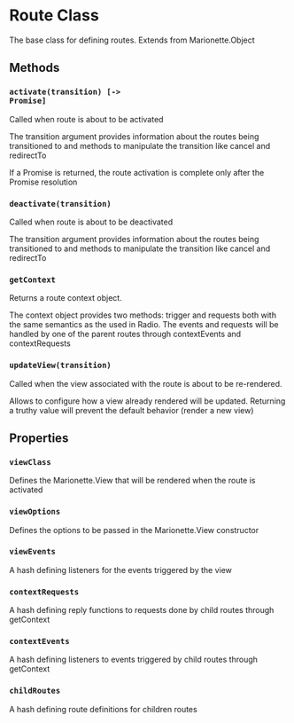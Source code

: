 # Route Class

  The base class for defining routes. Extends from Marionette.Object
  
## Methods
  
### <code>activate(transition) [-> Promise]</code>
 
 Called when route is about to be activated
 
 The transition argument provides information about the routes being 
 transitioned to and methods to manipulate the transition like
 cancel and redirectTo
 
 If a Promise is returned, the route activation is complete only after
 the Promise resolution

### <code>deactivate(transition)</code>

 Called when route is about to be deactivated

 The transition argument provides information about the routes being 
 transitioned to and methods to manipulate the transition like
 cancel and redirectTo

### <code>getContext</code>
 
 Returns a route context object. 
 
 The context object provides two methods: trigger and requests both with 
 the same semantics as the used in Radio. The events and requests will be handled
 by one of the parent routes through contextEvents and contextRequests 

   
### <code>updateView(transition)</code>
 
 Called when the view associated with the route is about to be re-rendered. 
 
Allows to configure how a view already rendered will be updated. Returning
a truthy value will prevent the default behavior (render a new view)
   
## Properties    

### <code>viewClass</code>
 
 Defines the Marionette.View that will be rendered when the route is activated
 
### <code>viewOptions</code>
  
 Defines the options to be passed in the Marionette.View constructor
 
### <code>viewEvents</code>
   
 A hash defining listeners for the events triggered by the view
 
### <code>contextRequests</code>
    
 A hash defining reply functions to requests done by child routes through getContext
 
### <code>contextEvents</code>
    
 A hash defining listeners to events triggered by child routes through getContext
  
### <code>childRoutes</code>
    
 A hash defining route definitions for children routes   